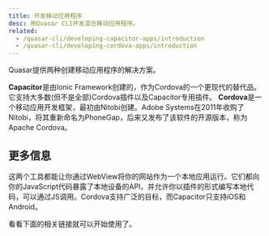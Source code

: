 ```yaml
---
title: 开发移动应用程序
desc: 用Quasar CLI开发混合移动应用程序。
related:
  - /quasar-cli/developing-capacitor-apps/introduction
  - /quasar-cli/developing-cordova-apps/introduction
---
```


Quasar提供两种创建移动应用程序的解决方案。

**Capacitor**是由Ionic Framework创建的，作为Cordova的一个更现代的替代品。它支持大多数(但不是全部)Cordova插件以及Capacitor专用插件。
**Cordova**是一个移动应用开发框架，最初由Nitobi创建。Adobe Systems在2011年收购了Nitobi，将其重新命名为PhoneGap，后来又发布了该软件的开源版本，称为Apache Cordova。

## 更多信息
这两个工具都能让你通过WebView将你的网站作为一个本地应用运行。它们都向你的JavaScript代码暴露了本地设备的API，并允许你以插件的形式编写本地代码，可以通过JS调用。Cordova支持广泛的目标，而Capacitor只支持iOS和Android。

看看下面的相关链接就可以开始使用了。
